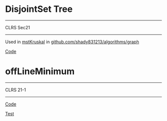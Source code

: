 # DisjointSet Tree
---------------------

CLRS Sec21

---------------------
Used in [mstKruskal](https://github.com/shady831213/algorithms/blob/master/graph/mst.go) in [github.com/shady831213/algorithms/graph](https://github.com/shady831213/algorithms/tree/master/graph)

[Code](https://github.com/shady831213/algorithms/blob/master/tree/disjointSetTree/disjointSetTree.go)

# offLineMinimum
---------------------

CLRS 21-1

---------------------

[Code](https://github.com/shady831213/algorithms/blob/master/tree/disjointSetTree/offLineMinimum.go)

[Test](https://github.com/shady831213/algorithms/blob/master/tree/disjointSetTree/offLineMinimum_test.go)

